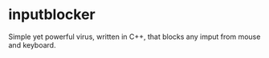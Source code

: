 # inputblocker
Simple yet powerful virus, written in C++, that blocks any imput from mouse and keyboard.
